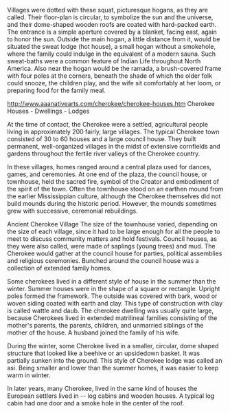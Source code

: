 Villages were dotted with these squat, picturesque hogans, as they are called. Their floor-plan is circular, to symbolize the sun and the universe, and their dome-shaped wooden roofs are coated with hard-packed earth. The entrance is a simple aperture covered by a blanket, facing east, again to honor the sun. Outside the main hogan, a little distance from it, would be situated the sweat lodge (hot house), a small hogan without a smokehole, where the family could indulge in the equivalent of a modern sauna. Such sweat-baths were a common feature of Indian Life throughout North America. Also near the hogan would be the ramada, a brush-covered frame with four poles at the corners, beneath the shade of which the older folk could snooze, the children play, and the wife sit comfortably at her loom, or preparing food for the family meal.

http://www.aaanativearts.com/cherokee/cherokee-houses.htm
Cherokee Houses - Dwellings - Lodges

At the time of contact, the Cherokee were a settled, agricultural people living in approximately 200 fairly, large villages. The typical Cherokee town consisted of 30 to 60 houses and a large council house. They built permanent, well-organized villages in the midst of extensive cornfields and gardens throughout the fertile river valleys of the Cherokee country. 

In these villages, homes ranged around a central plaza used for dances, games, and ceremonies. At one end of the plaza, the council house, or townhouse, held the sacred fire, symbol of the Creator and embodiment of the spirit of the town. Often the townhouse stood on an earthen mound from the earlier Mississippian culture, although the Cherokee themselves did not build mounds during the historic period. However, the mounds sometimes grew with successive, ceremonial rebuildings. 

Ancient Cherokee Village
The size of the townhouse varied, depending on the size of each village, since it had to be large enough for all the people to meet to discuss community matters and hold festivals. Council houses, as they were also called, were made of saplings (young trees) and mud. The Cherokee would gather at the council house for parties, political assemblies and religious ceremonies. Bunched around the council house was a collection of extended family homes. 

Some cherokees lived in a different style of house in the summer than the winter. Summer houses were in the shape of a square or rectangle. Upright poles formed the framework. The outside was covered with bark, wood or woven siding coated with earth and clay. This type of construction with clay is called wattle and daub. The cherokee dwelling was usually quite large, because Cherokees lived in extended matrilineal families consisting of the mother's parents, the parents, children, and unmarried siblings of the mother of the house. A husband joined the family of his wife.

During the winter, some Cherokee lived in a smaller, circular, dome shaped structure that looked like a beehive or an upsidedown basket. It was partially sunken into the ground. This style of Cherokee lodge was called an asi. Being smaller and lower than the summer homes, it was easier to keep warm in winter.

In later years, many Cherokee, lived in the same kind of houses the European settlers lived in -- log cabins and wooden houses. A typical log cabin had one door and a smoke hole in the center of the roof. 